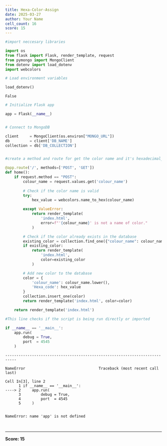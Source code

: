```yaml
---
title: Hexa-Color-Assign
date: 2025-03-27
author: Your Name
cell_count: 16
score: 15
---
```


```python
#import neccesary libraries
```


```python
import os
from flask import Flask, render_template, request
from pymongo import MongoClient
from dotenv import load_dotenv
import webcolors
```


```python
# Load environment variables
```


```python
load_dotenv()
```




    False




```python
# Initialize Flask app
```


```python
app = Flask(__name__)
```


```python

```


```python
# Connect to MongoDB
```


```python
client     = MongoClient(os.environ["MONGO_URL"])
db         = client['DB_NAME']
collection = db['DB_COLLECTION']
```


```python

```


```python
#create a method and route for get the color name and it's hexadecimal_code
```


```python
@app.route('/', methods=['POST', 'GET'])
def home():
    if request.method == "POST":
        colour_name = request.values.get('colour_name')
        
        # Check if the color name is valid
        try:
            hex_value = webcolors.name_to_hex(colour_name)

        except ValueError:
            return render_template(
                'index.html',
                error=f"'{colour_name}' is not a name of color."
            )

        # Check if the color already exists in the database
        existing_color = collection.find_one({"colour_name": colour_name.lower()})
        if existing_color:
            return render_template(
                'index.html',
                color=existing_color
            )

        # Add new color to the database
        color = {
            'colour_name': colour_name.lower(),
            'Hexa_code': hex_value
        }
        collection.insert_one(color)
        return render_template('index.html', color=color)

    return render_template('index.html')
```


```python
#This line checks if the script is being run directly or imported
```


```python
if __name__ == '__main__':
    app.run(
        debug = True,
        port  = 4545
    )
```


    ---------------------------------------------------------------------------

    NameError                                 Traceback (most recent call last)

    Cell In[3], line 2
          1 if __name__ == '__main__':
    ----> 2     app.run(
          3         debug = True,
          4         port  = 4545
          5     )


    NameError: name 'app' is not defined



```python

```


```python

```


---
**Score: 15**
